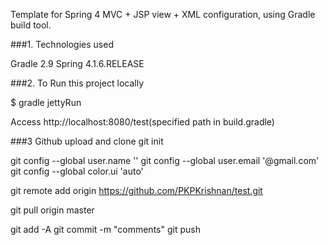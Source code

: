 Template for Spring 4 MVC + JSP view + XML configuration, using Gradle build tool.

###1. Technologies used

Gradle 2.9 Spring 4.1.6.RELEASE

###2. To Run this project locally

$ gradle jettyRun

Access http://localhost:8080/test(specified path in build.gradle)


###3 Github upload and clone
git init

git config --global user.name ''
git config --global user.email '@gmail.com'
git config --global color.ui 'auto'

git remote add origin https://github.com/PKPKrishnan/test.git

git pull origin master

git add -A
git commit -m "comments"
git push
